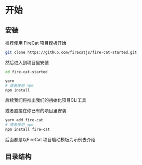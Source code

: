# 开始

## 安装

推荐使用 FireCat 项目模板开始

```bash
git clone https://github.com/firecatjs/fire-cat-started.git
```

然后进入到项目里安装

```bash
cd fire-cat-started

yarn
# 或者使用 npm
npm install
```
后续我们将推出我们的初始化项目CLI工具


或者直接在你已有的项目里安装
```bash
yarn add fire-cat
# 或者使用 npm
npm install fire-cat
```

后面都是以FireCat 项目启动模板为示例去介绍

## 目录结构

